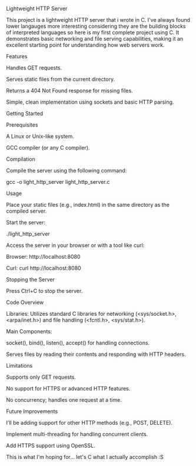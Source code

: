 Lightweight HTTP Server

This project is a lightweight HTTP server that i wrote in C. I've always found lower langauges more interesting considering they are the building blocks of interpreted languages so here is my first complete project using C. It demonstrates basic networking and file serving capabilities, making it an excellent starting point for understanding how web servers work.

Features

Handles GET requests.

Serves static files from the current directory.

Returns a 404 Not Found response for missing files.

Simple, clean implementation using sockets and basic HTTP parsing.

Getting Started

Prerequisites

A Linux or Unix-like system.

GCC compiler (or any C compiler).

Compilation

Compile the server using the following command:

gcc -o light_http_server light_http_server.c

Usage

Place your static files (e.g., index.html) in the same directory as the compiled server.

Start the server:

./light_http_server

Access the server in your browser or with a tool like curl:

Browser: http://localhost:8080

Curl: curl http://localhost:8080

Stopping the Server

Press Ctrl+C to stop the server.

Code Overview

Libraries: Utilizes standard C libraries for networking (<sys/socket.h>, <arpa/inet.h>) and file handling (<fcntl.h>, <sys/stat.h>).

Main Components:

socket(), bind(), listen(), accept() for handling connections.

Serves files by reading their contents and responding with HTTP headers.

Limitations

Supports only GET requests.

No support for HTTPS or advanced HTTP features.

No concurrency; handles one request at a time.

Future Improvements

I'll be adding  support for other HTTP methods (e.g., POST, DELETE).

Implement multi-threading for handling concurrent clients.

Add HTTPS support using OpenSSL.

This is what I'm hoping for... let's C what I actually accomplish :S

